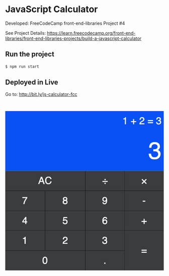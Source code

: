 # JavaScript Calculator 
Developed: FreeCodeCamp front-end-libraries Project #4

See Project Details: https://learn.freecodecamp.org/front-end-libraries/front-end-libraries-projects/build-a-javascript-calculator


## Run the project

```sh
$ npm run start
```

## Deployed in Live

Go to: http://bit.ly/js-calculator-fcc

<br/>

![](./public/calculator.png)